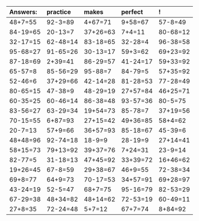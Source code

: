 | Answers: | practice | makes | perfect | ! |
| :--- | :--- | :--- | :--- | :--- |
| 48+7=55 | 92-3=89 | 4+67=71 | 9+58=67 | 57-8=49 | 
| 84-19=65 | 20-13=7 | 37+26=63 | 7+4=11 | 80-68=12 | 
| 32-17=15 | 62-48=14 | 83-18=65 | 32-28=4 | 96-38=58 | 
| 95-68=27 | 91-65=26 | 30-13=17 | 59+3=62 | 69+23=92 | 
| 87-18=69 | 2+39=41 | 86-29=57 | 41-24=17 | 59+33=92 | 
| 65-57=8 | 85-56=29 | 95-88=7 | 84-79=5 | 57+35=92 | 
| 52-46=6 | 37+29=66 | 42-14=28 | 81-28=53 | 77-28=49 | 
| 80-65=15 | 47-38=9 | 48-29=19 | 27+57=84 | 46+25=71 | 
| 60-35=25 | 60-46=14 | 86-38=48 | 93-57=36 | 80-5=75 | 
| 83-56=27 | 63-29=34 | 19+54=73 | 85-78=7 | 37+19=56 | 
| 70-15=55 | 6+87=93 | 27+15=42 | 49+36=85 | 58+4=62 | 
| 20-7=13 | 57+9=66 | 36+57=93 | 85-18=67 | 45-39=6 | 
| 48+48=96 | 92-74=18 | 18-9=9 | 28-19=9 | 27+14=41 | 
| 58+15=73 | 79+13=92 | 39+37=76 | 7+24=31 | 23-9=14 | 
| 82-77=5 | 31-18=13 | 47+45=92 | 33+39=72 | 16+46=62 | 
| 19+26=45 | 67-8=59 | 29+38=67 | 46+9=55 | 72-38=34 | 
| 69+8=77 | 64+9=73 | 70-17=53 | 34+57=91 | 69+28=97 | 
| 43-24=19 | 52-5=47 | 68+7=75 | 95-16=79 | 82-53=29 | 
| 67-29=38 | 48+34=82 | 48+14=62 | 72-53=19 | 60-49=11 | 
| 27+8=35 | 72-24=48 | 5+7=12 | 67+7=74 | 8+84=92 | 
